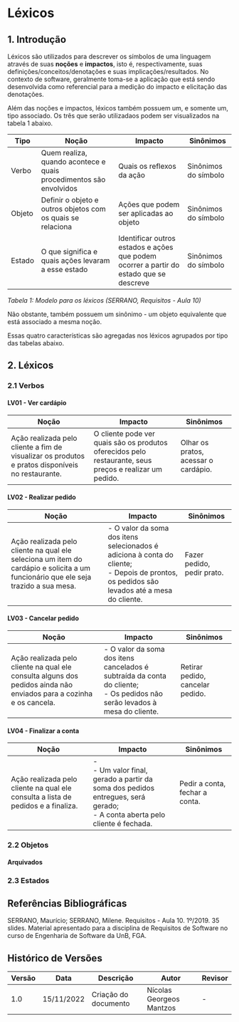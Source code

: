 # Léxicos

## 1. Introdução

Léxicos são utilizados para descrever os símbolos de uma linguagem através de suas **noções** e **impactos**, isto é, respectivamente, suas definições/conceitos/denotações e suas implicações/resultados. No contexto de software, geralmente toma-se a aplicação que está sendo
desenvolvida como referencial para a medição do impacto e elicitação das denotações.

Além das noções e impactos, léxicos também possuem um, e somente um, tipo associado. Os três que serão utilizadaos podem ser visualizados na tabela 1 abaixo.

| Tipo   |  Noção                                                             |  Impacto                                                                                | Sinônimos            |
|--------|--------------------------------------------------------------------|-----------------------------------------------------------------------------------------|----------------------|
| Verbo  | Quem realiza, quando acontece e quais procedimentos são envolvidos | Quais os reflexos da ação                                                               | Sinônimos do símbolo |
| Objeto | Definir o objeto e outros objetos com os quais se relaciona        | Ações que podem ser aplicadas ao objeto                                                 | Sinônimos do símbolo |
| Estado | O que significa e quais ações levaram a esse estado                | Identificar outros estados e ações que podem ocorrer a partir do estado que se descreve | Sinônimos do símbolo |

_Tabela 1: Modelo para os léxicos (SERRANO, Requisitos - Aula 10)_

Não obstante, também possuem um sinônimo - um objeto equivalente que está associado a mesma noção.

Essas quatro características são agregadas nos léxicos agrupados por tipo das tabelas abaixo.

## 2. Léxicos

### 2.1 Verbos

#### LV01 - Ver cardápio

| Noção                                                                                            | Impacto                                                                                                 | Sinônimos                            |
|--------------------------------------------------------------------------------------------------|---------------------------------------------------------------------------------------------------------|--------------------------------------|
| Ação realizada pelo cliente a fim de visualizar os produtos e pratos disponíveis no restaurante. | O cliente pode ver quais são os produtos oferecidos pelo restaurante, seus preços e realizar um pedido. | Olhar os pratos, acessar o cardápio. |

#### LV02 - Realizar pedido

| Noção                                                                                                                              | Impacto                                                                                                                                         | Sinônimos                  |
|------------------------------------------------------------------------------------------------------------------------------------|-------------------------------------------------------------------------------------------------------------------------------------------------|----------------------------|
| Ação realizada pelo cliente na qual ele seleciona um item do cardápio e solicita a um funcionário que ele seja trazido a sua mesa. | - O valor da soma dos itens selecionados é adiciona à conta do cliente; <br> - Depois de prontos, os pedidos são levados até a mesa do cliente. | Fazer pedido, pedir prato. |

#### LV03 - Cancelar pedido

| Noção                                                                                                               | Impacto                                                                                                                        | Sinônimos                        |
|---------------------------------------------------------------------------------------------------------------------|--------------------------------------------------------------------------------------------------------------------------------|----------------------------------|
| Ação realizada pelo cliente na qual ele consulta alguns dos pedidos ainda não enviados para a cozinha e os cancela. | - O valor da soma dos itens cancelados é subtraída da conta do cliente; <br> - Os pedidos não serão levados à mesa do cliente. | Retirar pedido, cancelar pedido. |

#### LV04 - Finalizar a conta

| Noção                                                                             | Impacto                                                                                                                            | Sinônimos                      |
|-----------------------------------------------------------------------------------|------------------------------------------------------------------------------------------------------------------------------------|--------------------------------|
| Ação realizada pelo cliente na qual ele consulta a lista de pedidos e a finaliza. | - <br> - Um valor final, gerado a partir da soma dos pedidos entregues, será gerado; <br> - A conta aberta pelo cliente é fechada. | Pedir a conta, fechar a conta. |


### 2.2 Objetos

#### Arquivados

### 2.3 Estados

## Referências Bibliográficas

SERRANO, Maurício; SERRANO, Milene. Requisitos - Aula 10. 1º/2019. 35 slides. Material apresentado para a disciplina de Requisitos de Software no curso de Engenharia de Software da UnB, FGA.

## Histórico de Versões

| Versão | Data       | Descrição            | Autor                    | Revisor |
| ------ |------------|----------------------|--------------------------|---------|
| 1.0    | 15/11/2022 | Criação do documento | Nícolas Georgeos Mantzos | -       |
